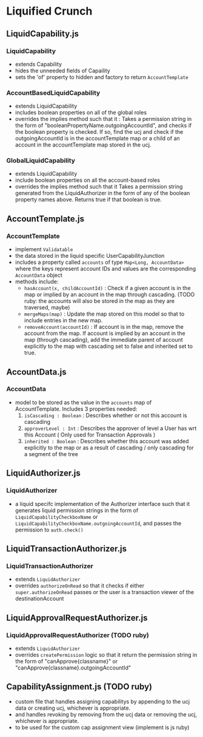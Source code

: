 # Liquified Crunch

## LiquidCapability.js

### LiquidCapability
- extends Capability 
- hides the unneeded fields of Capaility 
- sets the 'of' property to hidden and factory to return `AccountTemplate`

### AccountBasedLiquidCapability
- extends LiquidCapability
- includes boolean properties on all of the global roles 
- overrides the implies method such that it :
    Takes a permission string in the form of "booleanPropertyName.outgoingAccountId", and 
    checks if the boolean property is checked.
    If so, find the ucj and check if the outgoingAccountId is in the accountTemplate map or a child of
    an account in the accountTemplate map stored in the ucj.

### GlobalLiquidCapability
- extends LiquidCapability
- include boolean properties on all the account-based roles
- overrides the implies method such that it 
    Takes a permission string generated from the LiquidAuthorizer in the form of any of the boolean property names above.
    Returns true if that boolean is true.

## AccountTemplate.js

### AccountTemplate
- implement `Validatable`
- the data stored in the liquid specific UserCapabilityJunction
- includes a property called `accounts` of type `Map<Long, AccountData>` where the keys represent account IDs and values are the corresponding `AccountData` object
- methods include: 
  - `hasAccount(x, childAccountId)` : Check if a given account is in the map or implied by an account in the map through cascading. (TODO ruby: the accounts will also be stored in the map as they are traversed, maybe)
  - `mergeMaps(map)` : Update the map stored on this model so that to include entries in the new map.
  - `removeAccount(accountId)` : If account is in the map, remove the account from the map. If account is implied by an account in the map (through cascading), add the immediate parent of account explicitly to the map with cascading set to false and inherited set to true. 
      
## AccountData.js

### AccountData
- model to be stored as the value in the `accounts` map of AccountTemplate. Includes 3 properties needed:
  1. `isCascading : Boolean` : Describes whether or not this account is cascading
  2. `approverLevel : Int` : Describes the approver of level a User has wrt this Account ( Only used for Transaction Approvals )
  3. `inherited : Boolean` : Describes whether this account was added explicitly to the map or as a result of cascading / only cascading for a segment of the tree

## LiquidAuthorizer.js

### LiquidAuthorizer
- a liquid specifc implementation of the Authorizer interface such that it generates liquid permission strings in the form of `LiquidCapabilityCheckboxName` or `LiquidCapabilityCheckboxName.outgoingAccountId`, and passes the permission to `auth.check()`

## LiquidTransactionAuthorizer.js

### LiquidTransactionAuthorizer
- extends `LiquidAuthorizer`
- overrides `authorizeOnRead` so that it checks if either `super.authorizeOnRead` passes or the user is a transaction viewer of the destinationAccount

## LiquidApprovalRequestAuthorizer.js

### LiquidApprovalRequestAuthorizer (TODO ruby)
- extends `LiquidAuthorizer`
- overrides `createPermission` logic so that it return the permission string in the form of "canApprove{classname}" or "canApprove{classname}.outgoingAccountId"

## CapabilityAssignment.js (TODO ruby)
- custom file that handles assigning capabilitys by appending to the ucj data or creating ucj, whichever is appropriate.
- and handles revoking by removing from the ucj data or removing the ucj, whichever is appropriate.
- to be used for the custom cap assignment view (implement is js ruby)


